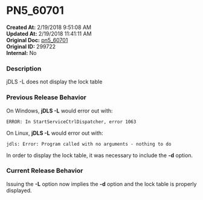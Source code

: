 # PN5_60701

**Created At:** 2/19/2018 9:51:08 AM  
**Updated At:** 2/19/2018 11:41:11 AM  
**Original Doc:** [pn5_60701](https://docs.jbase.com/release-notes/pn5_60701)  
**Original ID:** 299722  
**Internal:** No  


### Description

jDLS -L does not display the lock table



### Previous Release Behavior

On Windows, **jDLS -L** would error out with:

```
ERROR: In StartServiceCtrlDispatcher, error 1063
```

On Linux, **jDLS -L** would error out with:

```
jdls: Error: Program called with no arguments - nothing to do
```

In order to display the lock table, it was necessary to include the **-d** option.



### Current Release Behavior

Issuing the **-L** option now implies the **-d** option and the lock table is properly displayed.
